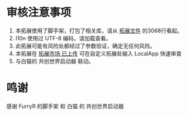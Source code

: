 # 审核注意事项
1. 本拓展使用了脚手架，打包了相关库，请从 [拓展文件](index.js) 的3068行看起。
2. I10n 使用过 UTF-8 编码，请加载查看。
3. 此拓展可能有风险处都经过了参数验证，确定无任何风险。
4. 本拓展在 [拓展市场 已上传](https://assets.ccw.site/extension/LocalApp) 可在自定义拓展处输入 LocalApp 快速审查
5. 与白猫的 共创世界启动器 联动。

# 鸣谢
感谢 FurryR 的脚手架 和 白猫 的 共创世界启动器